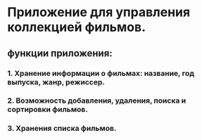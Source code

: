 <h1> Приложение для управления коллекцией фильмов. </h1>
<h2>функции приложения: </h2>
<h3> 1. Хранение информации о фильмах: название, год выпуска, жанр, режиссер. </h3>
<h3> 2. Возможность добавления, удаления, поиска и сортировки фильмов. </h3>
<h3> 3. Хранения списка фильмов. </h3>

